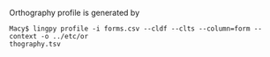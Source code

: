 Orthography profile is generated by 

```
Macy$ lingpy profile -i forms.csv --cldf --clts --column=form --context -o ../etc/or
thography.tsv
 
```
